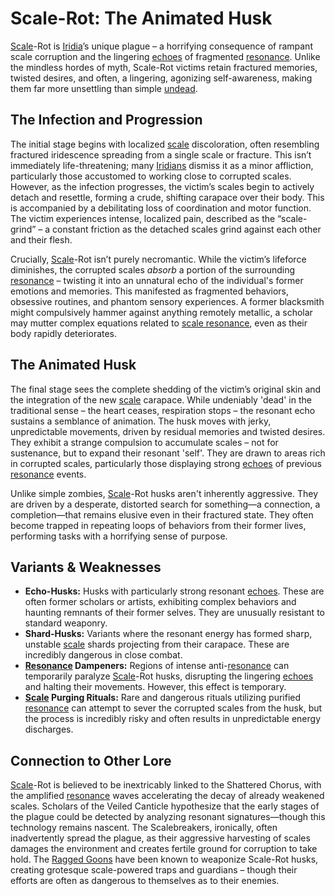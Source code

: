 # Scale-Rot: The Animated Husk

[Scale](/geography/landmark/scale.md)-Rot is [Iridia](/geography/world/iridia.md)’s unique plague – a horrifying consequence of rampant scale corruption and the lingering [echoes](/raw/20250501/soul/echoes.md) of fragmented [resonance](/raw/20250501/resonance/resonance.md). Unlike the mindless hordes of myth, Scale-Rot victims retain fractured memories, twisted desires, and often, a lingering, agonizing self-awareness, making them far more unsettling than simple [undead](/raw/20250501/undead/undead.md).

## The Infection and Progression

The initial stage begins with localized [scale](/geography/landmark/scale.md) discoloration, often resembling fractured iridescence spreading from a single scale or fracture. This isn’t immediately life-threatening; many [Iridians](/being/species/iridian.md) dismiss it as a minor affliction, particularly those accustomed to working close to corrupted scales. However, as the infection progresses, the victim’s scales begin to actively detach and resettle, forming a crude, shifting carapace over their body.  This is accompanied by a debilitating loss of coordination and motor function. The victim experiences intense, localized pain, described as the “scale-grind” – a constant friction as the detached scales grind against each other and their flesh.

Crucially, [Scale](/geography/landmark/scale.md)-Rot isn’t purely necromantic. While the victim’s lifeforce diminishes, the corrupted scales *absorb* a portion of the surrounding [resonance](/raw/20250501/resonance/resonance.md) – twisting it into an unnatural echo of the individual's former emotions and memories. This manifested as fragmented behaviors, obsessive routines, and phantom sensory experiences. A former blacksmith might compulsively hammer against anything remotely metallic, a scholar may mutter complex equations related to [scale resonance](/raw/20250501/transformation/scale-resonance.md), even as their body rapidly deteriorates.

## The Animated Husk

The final stage sees the complete shedding of the victim’s original skin and the integration of the new [scale](/geography/landmark/scale.md) carapace.  While undeniably 'dead' in the traditional sense – the heart ceases, respiration stops – the resonant echo sustains a semblance of animation. The husk moves with jerky, unpredictable movements, driven by residual memories and twisted desires.  They exhibit a strange compulsion to accumulate scales – not for sustenance, but to expand their resonant 'self'. They are drawn to areas rich in corrupted scales, particularly those displaying strong [echoes](/raw/20250501/soul/echoes.md) of previous [resonance](/raw/20250501/resonance/resonance.md) events.

Unlike simple zombies, [Scale](/geography/landmark/scale.md)-Rot husks aren't inherently aggressive. They are driven by a desperate, distorted search for something—a connection, a completion—that remains elusive even in their fractured state. They often become trapped in repeating loops of behaviors from their former lives, performing tasks with a horrifying sense of purpose.

## Variants & Weaknesses

*   **Echo-Husks:** Husks with particularly strong resonant [echoes](/raw/20250501/soul/echoes.md). These are often former scholars or artists, exhibiting complex behaviors and haunting remnants of their former selves.  They are unusually resistant to standard weaponry. 
*   **Shard-Husks:**  Variants where the resonant energy has formed sharp, unstable [scale](/geography/landmark/scale.md) shards projecting from their carapace. These are incredibly dangerous in close combat.
*   **[Resonance](/raw/20250501/resonance/resonance.md) Dampeners:**  Regions of intense anti-[resonance](/raw/20250504/cataclysm/resonance.md) can temporarily paralyze [Scale](/geography/landmark/scale.md)-Rot husks, disrupting the lingering [echoes](/raw/20250501/soul/echoes.md) and halting their movements. However, this effect is temporary. 
*   **[Scale](/geography/landmark/scale.md) Purging Rituals:**  Rare and dangerous rituals utilizing purified [resonance](/raw/20250501/resonance/resonance.md) can attempt to sever the corrupted scales from the husk, but the process is incredibly risky and often results in unpredictable energy discharges. 

## Connection to Other Lore

[Scale](/geography/landmark/scale.md)-Rot is believed to be inextricably linked to the Shattered Chorus, with the amplified [resonance](/raw/20250501/resonance/resonance.md) waves accelerating the decay of already weakened scales. Scholars of the Veiled Canticle hypothesize that the early stages of the plague could be detected by analyzing resonant signatures—though this technology remains nascent.  The Scalebreakers, ironically, often inadvertently spread the plague, as their aggressive harvesting of scales damages the environment and creates fertile ground for corruption to take hold. The [Ragged Goons](/structure/society/factions/ragged-goons.md) have been known to weaponize Scale-Rot husks, creating grotesque scale-powered traps and guardians – though their efforts are often as dangerous to themselves as to their enemies.
